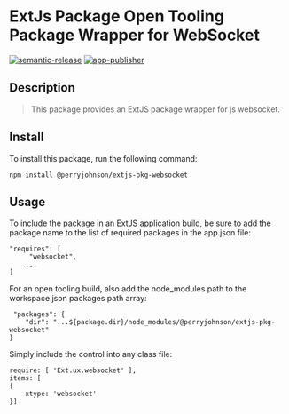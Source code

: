 # ExtJs Package Open Tooling Package Wrapper for WebSocket

[![semantic-release](https://img.shields.io/badge/%20%20%F0%9F%93%A6%F0%9F%9A%80-semantic--release-e10079.svg)](https://github.com/semantic-release/semantic-release)
[![app-publisher](https://app1.development.pjats.com/res/img/app-publisher-badge.svg)](https://npm.development.pjats.com/-/web/detail/@perryjohnson/app-publisher)

## Description

> This package provides an ExtJS package wrapper for js websocket.

## Install

To install this package, run the following command:

    npm install @perryjohnson/extjs-pkg-websocket

## Usage

To include the package in an ExtJS application build, be sure to add the package name to the list of required packages in the app.json file:

    "requires": [
         "websocket",
        ...
    ]

For an open tooling build, also add the node_modules path to the workspace.json packages path array:

     "packages": {
        "dir": "...${package.dir}/node_modules/@perryjohnson/extjs-pkg-websocket"
    }

Simply include the control into any class file:

    require: [ 'Ext.ux.websocket' ],
    items: [
    {
        xtype: 'websocket'
    }]
